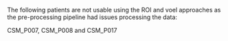 The following patients are not usable using the ROI and voel approaches as the pre-processing pipeline had issues processing the data:

CSM_P007, CSM_P008 and CSM_P017

